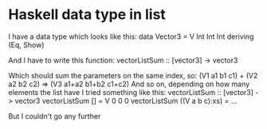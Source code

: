 
# Haskell data type in list

I have a data type which looks like this:
data Vector3 = V Int Int Int deriving (Eq, Show)


And I have to write this function:
vectorListSum :: [vector3] -> vector3


Which should sum the parameters on the same index, so:
(V1 a1 b1 c1) + (V2 a2 b2 c2) => (V3 a1+a2 b1+b2 c1+c2)
And so on, depending on how many elements the list have
I tried something like this:
vectorListSum :: [vector3] -> vector3
vectorListSum [] = V 0 0 0
vectorListSum ((V a b c):xs) = ...


But I couldn't go any further

        